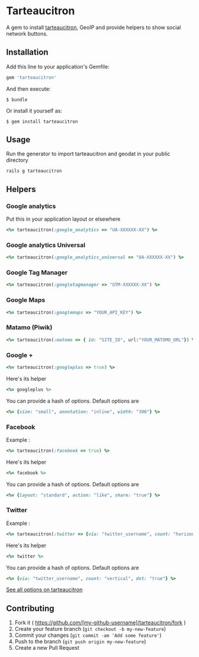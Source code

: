 # Tarteaucitron

A gem to install [tarteaucitron](https://opt-out.ferank.eu/fr/), GeoIP and provide helpers to show social network buttons.

## Installation

Add this line to your application's Gemfile:

```ruby
gem 'tarteaucitron'
```

And then execute:

    $ bundle

Or install it yourself as:

    $ gem install tarteaucitron

## Usage

Run the generator to import tarteaucitron and geodat in your public directory

```shell
rails g tarteaucitron
```

## Helpers

### Google analytics

Put this in your application layout or elsewhere

```ruby
<%= tarteaucitron(:google_analytics => "UA-XXXXXX-XX") %>
```

### Google analytics Universal

```ruby
<%= tarteaucitron(:google_analytics_universal => "UA-XXXXXX-XX") %>
```

### Google Tag Manager

```ruby
<%= tarteaucitron(:googletagmanager => "GTM-XXXXXX-XX") %>
```

### Google Maps

```ruby
<%= tarteaucitron(:googlemaps => "YOUR_API_KEY") %>
```

### Matamo (Piwik)

```ruby
<%= tarteaucitron(:matomo => { id: "SITE_ID", url:"YOUR_MATOMO_URL"}) %>
```

### Google +

```ruby
<%= tarteaucitron(:googleplus => true) %>
```

Here's its helper

```ruby
<%= googleplus %>
```

You can provide a hash of options. Default options are

```ruby
<%= {size: "small", annotation: "inline", width: "300"} %>
```

### Facebook

Example :

```ruby
<%= tarteaucitron(:facebook => true) %>
```

Here's its helper

```ruby
<%= facebook %>
```

You can provide a hash of options. Default options are

```ruby
<%= {layout: "standard", action: "like", share: "true"} %>
```

### Twitter

Example :

```ruby
<%= tarteaucitron(:twitter => {via: "twitter_username", count: "horizontal", dnt: "true"}) %>
```

Here's its helper

```ruby
<%= twitter %>
```

You can provide a hash of options. Default options are

```ruby
<%= {via: "twitter_username", count: "vertical", dnt: "true"} %>
```

[See all options on tarteaucitron](https://opt-out.ferank.eu/fr/install/)

## Contributing

1. Fork it ( https://github.com/[my-github-username]/tarteaucitron/fork )
2. Create your feature branch (`git checkout -b my-new-feature`)
3. Commit your changes (`git commit -am 'Add some feature'`)
4. Push to the branch (`git push origin my-new-feature`)
5. Create a new Pull Request
